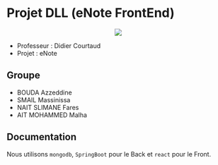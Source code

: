 # Projet DLL (eNote FrontEnd)

<p align="center">
  <img src="https://upload.wikimedia.org/wikipedia/commons/1/1b/Universite_Evry.png" />
</p>

* Professeur : Didier Courtaud
* Projet : eNote
## Groupe

* BOUDA Azzeddine
* SMAIL Massinissa
* NAIT SLIMANE Fares
* AIT MOHAMMED Malha

## Documentation

Nous utilisons `mongodb`, `SpringBoot` pour le Back et `react` pour le Front.
